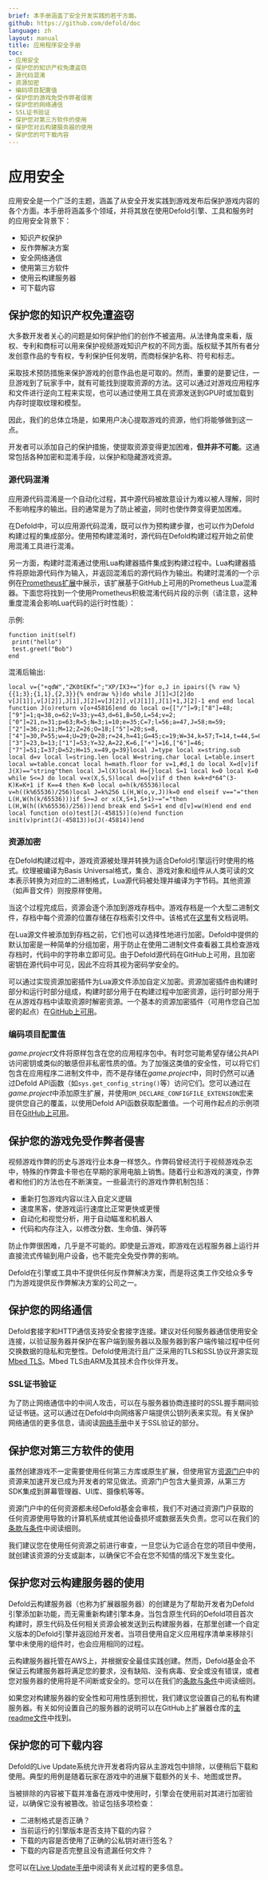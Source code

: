 ```yaml
---
brief: 本手册涵盖了安全开发实践的若干方面。
github: https://github.com/defold/doc
language: zh
layout: manual
title: 应用程序安全手册
toc:
- 应用安全
- 保护您的知识产权免遭盗窃
- 源代码混淆
- 资源加密
- 编码项目配置值
- 保护您的游戏免受作弊者侵害
- 保护您的网络通信
- SSL证书验证
- 保护您对第三方软件的使用
- 保护您对云构建服务器的使用
- 保护您的可下载内容
---
```


# 应用安全

应用安全是一个广泛的主题，涵盖了从安全开发实践到游戏发布后保护游戏内容的各个方面。本手册将涵盖多个领域，并将其放在使用Defold引擎、工具和服务时的应用安全背景下：

* 知识产权保护
* 反作弊解决方案
* 安全网络通信
* 使用第三方软件
* 使用云构建服务器
* 可下载内容


## 保护您的知识产权免遭盗窃
大多数开发者关心的问题是如何保护他们的创作不被盗用。从法律角度来看，版权、专利和商标可以用来保护视频游戏知识产权的不同方面。版权赋予其所有者分发创意作品的专有权，专利保护任何发明，而商标保护名称、符号和标志。

采取技术预防措施来保护游戏的创意作品也是可取的。然而，重要的是要记住，一旦游戏到了玩家手中，就有可能找到提取资源的方法。这可以通过对游戏应用程序和文件进行逆向工程来实现，也可以通过使用工具在资源发送到GPU时或加载到内存时提取纹理和模型。

因此，我们的总体立场是，如果用户决心提取游戏的资源，他们将能够做到这一点。

开发者可以添加自己的保护措施，使提取资源变得更加困难，__但并非不可能__。这通常包括各种加密和混淆手段，以保护和隐藏游戏资源。

### 源代码混淆
应用源代码混淆是一个自动化过程，其中源代码被故意设计为难以被人理解，同时不影响程序的输出。目的通常是为了防止被盗，同时也使作弊变得更加困难。

在Defold中，可以应用源代码混淆，既可以作为预构建步骤，也可以作为Defold构建过程的集成部分。使用预构建混淆时，源代码在Defold构建过程开始之前使用混淆工具进行混淆。

另一方面，构建时混淆通过使用Lua构建器插件集成到构建过程中。Lua构建器插件将原始源代码作为输入，并返回混淆后的源代码作为输出。构建时混淆的一个示例在[Prometheus扩展](https://github.com/defold/extension-prometheus)中展示，该扩展基于GitHub上可用的Prometheus Lua混淆器。下面您将找到一个使用Prometheus积极混淆代码片段的示例（请注意，这种重度混淆会影响Lua代码的运行时性能）：

示例:

```
function init(self)
 print("hello")
 test.greet("Bob")
end
```

混淆后输出:

```
local v={"+qdW","ZK0tEKf=";"XP/IX3+="}for o,J in ipairs({% raw %}{{1;3};{1,1},{2,3}}{% endraw %})do while J[1]<J[2]do v[J[1]],v[J[2]],J[1],J[2]=v[J[2]],v[J[1]],J[1]+1,J[2]-1 end end local function J(o)return v[o+45816]end do local o={["/"]=9;["8"]=48;["9"]=1;q=38,o=62;V=33;y=43,d=61,B=50,L=54;v=2;["0"]=21,n=31;p=63;R=5;N=3;i=10;e=35;C=7;l=56;a=47,J=58;m=59;["2"]=36;z=11;M=12;Z=26;O=18;["5"]=20;s=8,["4"]=30,P=55;w=4;U=29;Q=28;r=24,h=41;G=45;c=19;W=34,k=57;T=14,t=44,S=0;f=60;F=42,E=27;u=40;X=25,j=17;["3"]=23,b=13;["1"]=53;Y=32,A=22,K=6,["+"]=16,["6"]=46;["7"]=51;I=37;D=52;H=15,x=49,g=39}local J=type local x=string.sub local d=v local l=string.len local W=string.char local L=table.insert local w=table.concat local h=math.floor for v=1,#d,1 do local X=d[v]if J(X)=="string"then local J=l(X)local H={}local S=1 local k=0 local K=0 while S<=J do local v=x(X,S,S)local d=o[v]if d then k=k+d*64^(3-K)K=K+1 if K==4 then K=0 local o=h(k/65536)local v=h((k%65536)/256)local J=k%256 L(H,W(o,v,J))k=0 end elseif v=="="then L(H,W(h(k/65536)))if S>=J or x(X,S+1,S+1)~="="then L(H,W(h((k%65536)/256)))end break end S=S+1 end d[v]=w(H)end end end local function o(o)test[J(-45815)](o)end function init(v)print(J(-45813))o(J(-45814))end
```

### 资源加密
在Defold构建过程中，游戏资源被处理并转换为适合Defold引擎运行时使用的格式。纹理被编译为Basis Universal格式，集合、游戏对象和组件从人类可读的文本表示转换为对应的二进制格式，Lua源代码被处理并编译为字节码。其他资源（如声音文件）则按原样使用。

当这个过程完成后，资源会逐个添加到游戏存档中。游戏存档是一个大型二进制文件，存档中每个资源的位置存储在存档索引文件中。该格式在[这里](https://github.com/defold/defold/blob/dev/engine/docs/ARCHIVE_FORMAT.md)有文档说明。

在Lua源文件被添加到存档之前，它们也可以选择性地进行加密。Defold中提供的默认加密是一种简单的分组加密，用于防止在使用二进制文件查看器工具检查游戏存档时，代码中的字符串立即可见。由于Defold源代码在GitHub上可用，且加密密钥在源代码中可见，因此不应将其视为密码学安全的。

可以通过实现资源加密插件为Lua源文件添加自定义加密。资源加密插件由构建时部分和运行时部分组成，构建时部分用于在构建过程中加密资源，运行时部分用于在从游戏存档中读取资源时解密资源。一个基本的资源加密插件（可用作您自己加密的起点）在[GitHub上可用](https://github.com/defold/extension-resource-encryption)。


### 编码项目配置值
*game.project*文件将原样包含在您的应用程序包中。有时您可能希望存储公共API访问密钥或类似的敏感但非私密性质的值。为了加强这类值的安全性，可以将它们包含在应用程序二进制文件中，而不是存储在*game.project*中，同时仍然可以通过Defold API函数（如`sys.get_config_string()`等）访问它们。您可以通过在*game.project*中添加原生扩展，并使用`DM_DECLARE_CONFIGFILE_EXTENSION`宏来提供您自己的覆盖，以使用Defold API函数获取配置值。一个可用作起点的示例项目在[GitHub上可用](https://github.com/defold/example-configfile-extension/tree/master)。

## 保护您的游戏免受作弊者侵害
视频游戏作弊的历史与游戏行业本身一样悠久。作弊码曾经流行于视频游戏杂志中，特殊的作弊盒卡带也在早期的家用电脑上销售。随着行业和游戏的演变，作弊者和他们的方法也在不断演变。一些最流行的游戏作弊机制包括：

* 重新打包游戏内容以注入自定义逻辑
* 速度黑客，使游戏运行速度比正常更快或更慢
* 自动化和视觉分析，用于自动瞄准和机器人
* 代码和内存注入，以修改分数、生命值、弹药等

防止作弊很困难，几乎是不可能的。即使是云游戏，即游戏在远程服务器上运行并直接流式传输到用户设备，也不能完全免受作弊的影响。

Defold在引擎或工具中不提供任何反作弊解决方案，而是将这类工作交给众多专门为游戏提供反作弊解决方案的公司之一。


## 保护您的网络通信
Defold套接字和HTTP通信支持安全套接字连接。建议对任何服务器通信使用安全连接，以验证服务器并保护在客户端到服务器以及服务器到客户端传输过程中任何交换数据的隐私和完整性。Defold使用流行且广泛采用的TLS和SSL协议开源实现[Mbed TLS](https://github.com/Mbed-TLS/mbedtls)。Mbed TLS由ARM及其技术合作伙伴开发。

### SSL证书验证
为了防止网络通信中的中间人攻击，可以在与服务器协商连接时的SSL握手期间验证证书链。这可以通过在Defold中向网络客户端提供公钥列表来实现。有关保护网络通信的更多信息，请阅读[网络手册](/zh/manuals/networking/#secure-connections)中关于SSL验证的部分。


## 保护您对第三方软件的使用
虽然创建游戏不一定需要使用任何第三方库或原生扩展，但使用官方[资源门户](https://defold.com/assets/)中的资源来加速开发已成为开发者的常见做法。资源门户包含大量资源，从第三方SDK集成到屏幕管理器、UI库、摄像机等等。

资源门户中的任何资源都未经Defold基金会审核，我们不对通过资源门户获取的任何资源使用导致的计算机系统或其他设备损坏或数据丢失负责。您可以在我们的[条款与条件](https://defold.com/terms-and-conditions/#3-no-warranties)中阅读细则。

我们建议您在使用任何资源之前进行审查，一旦您认为它适合在您的项目中使用，就创建该资源的分支或副本，以确保它不会在您不知情的情况下发生变化。


## 保护您对云构建服务器的使用
Defold云构建服务器（也称为扩展器服务器）的创建是为了帮助开发者为Defold引擎添加新功能，而无需重新构建引擎本身。当包含原生代码的Defold项目首次构建时，原生代码及任何相关资源会被发送到云构建服务器，在那里创建一个自定义版本的Defold引擎并返回给开发者。当项目使用自定义应用程序清单来移除引擎中未使用的组件时，也会应用相同的过程。

云构建服务器托管在AWS上，并根据安全最佳实践创建。然而，Defold基金会不保证云构建服务器将满足您的要求，没有缺陷、没有病毒、安全或没有错误，或者您对服务器的使用将是不间断或安全的。您可以在我们的[条款与条件](https://defold.com/terms-and-conditions/#3-no-warranties)中阅读细则。

如果您对构建服务器的安全性和可用性感到担忧，我们建议您设置自己的私有构建服务器。有关如何设置自己的服务器的说明可以在GitHub上扩展器仓库的[主readme文件](https://github.com/defold/extender)中找到。


## 保护您的可下载内容
Defold的Live Update系统允许开发者将内容从主游戏包中排除，以便稍后下载和使用。典型的用例是随着玩家在游戏中的进展下载额外的关卡、地图或世界。

当被排除的内容被下载并准备在游戏中使用时，引擎会在使用前对其进行加密验证，以确保它没有被篡改。验证包括多项检查：

* 二进制格式是否正确？
* 当前运行的引擎版本是否支持下载的内容？
* 下载的内容是否使用了正确的公私钥对进行签名？
* 下载的内容是否完整且没有遗漏任何文件？

您可以在[Live Update手册](/zh/manuals/live-update/#manifest-verification)中阅读有关此过程的更多信息。